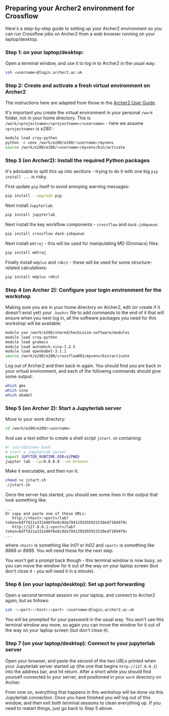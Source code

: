 ## Preparing your Archer2 environment for Crossflow

Here's a step-by-step guide to setting up your Archer2 environment so you can run Crossflow jobs on Archer2 from a web browser running on your laptop/desktop.

### Step 1: on your laptop/desktop:

Open a terminal window, and use it to log in to Archer2 in the usual way:

```bash
ssh <username>@login.archer2.ac.uk
```

### Step 2: Create and activate a fresh virtual environment on Archer2

The instructions here are adapted from those in the [Archer2 User Guide](https://docs.archer2.ac.uk/user-guide/).

It's important you create the virtual environment in your personal `/work` folder, not in your home directory. This is `/work/<projectname>/<projectname>/<username>` - here we assume `<projectname>` is *e280* :

```bash
module load cray-python
python -m venv /work/e280/e280/<username>/myvenv
source /work/e280/e280/<username>/myvenv/bin/activate
```

### Step 3 (on Archer2): Install the required Python packages

It's advisable to split this up into sections - trying to do it with one big `pip install ...` is risky. 

First update `pip` itself to avoid annoying warning messages:

```bash
pip install --upgrade pip
```

Next install `Jupyterlab`:
```bash
pip install jupyterlab
```

Next install the key workflow components - `crossflow` and `dask-jobqueue`:
```bash
pip install crossflow dask-jobqueue
```

Next install `mdtraj` - this will be used for manipulating MD (Gromacs) files:
```bash
pip install mdtraj
```

Finally install `mdplus` and `rdkit` - these will be used for some structure-related calculations:
```bash
pip install mdplus rdkit
```

### Step 4 (on Archer 2): Configure your login environment for the workshop

Making sure you are in your home directory on Archer2, edit (or create if it doesn't exist yet) your `.bashrc` file to add commands to the end of it that will ensure when you next log in, all the software packages you need for this workshop will be available:

```bash
module use /work/e280/shared/hecbiosim-software/modules
module load cray-python
module load gromacs
module load autodock-vina-1.2.5
module load openbabel-3.1.1
source /work/e280/e280/crossflow001/myvenv/bin/activate
```

Log out of Archer2 and then back in again. You should find you are back in your virtual environment, and each of the following commands should give some output:

```bash
which gmx
which vina
which obabel
```

### Step 5 (on Archer 2): Start a Jupyterlab server

Move to your work directory:
```bash
cd /work/e280/e280/<username>
```
And use a text editor to create a shell script `jstart.sh` containing:

```bash
#! /usr/bin/env bash
# start a jupyterLab server
export JUPYTER_RUNTIME_DIR=${PWD}
jupyter lab --ip=0.0.0.0 --no-browser
```
Make it executable, and then run it:
```bash
chmod +x jstart.sh
./jstart.sh
```

Once the server has started, you should see some lines in the output that look something like:

```
...
Or copy and paste one of these URLs:
   http://<host>:<port>/lab?token=bdffd21a331e98f6e8c8da7941292d55921510edf10d4f9c
   http://127.0.0.1:<port>/lab?token=bdffd21a331e98f6e8c8da7941292d55921510edf10d4f9c
...
```
where `<host>` is something like *ln01* or *ln02* and `<port>` is something like *8888* or *8889*. You will need these for the next step.

You won't get a prompt back though - this terminal window is now busy, so you can move the window for it out of the way on your laptop screen (but don't close it - you will need it in a minute).

### Step 6 (on your laptop/desktop): Set up port forwarding

Open a second terminal session on your laptop, and connect to Archer2 again, but as follows:

```bash
ssh -L<port>:<host>:<port> <username>@login.archer2.ac.uk
```

You will be prompted for your password in the usual way. You won't use this terminal window any more, so again you can move the window for it out of the way on your laptop screen (but don't close it).

### Step 7 (on your laptop/desktop): Connect to your jupyterlab server

Open your browser, and paste the second of the two URLs printed when your Jupyterlab server started up (the one that begins `http://127.0.0.1`) into the address bar, and hit return. After a short while you should find yourself connected to your server, and positioned in your `work` directory on Archer.

From now on, everything that happens in this workshop will be done via this Jupyterlab connection. Once you have finished you will log out of this window, and then exit both terminal sessions to clean everything up. If you need to reatart things, just go back to Step 5 above.



```python

```
